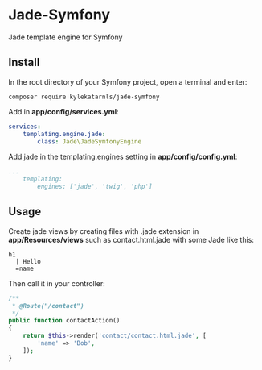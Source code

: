 # Jade-Symfony
Jade template engine for Symfony

## Install
In the root directory of your Symfony project, open a
terminal and enter:
```shell
composer require kylekatarnls/jade-symfony
```

Add in **app/config/services.yml**:
```yml
services:
    templating.engine.jade:
        class: Jade\JadeSymfonyEngine
```

Add jade in the templating.engines setting in **app/config/config.yml**:
```yml
...
    templating:
        engines: ['jade', 'twig', 'php']
```

## Usage
Create jade views by creating files with .jade extension
in **app/Resources/views** such as contact.html.jade with
some Jade like this:
```jade
h1
  | Hello
  =name
```
Then call it in your controller:
```php
/**
 * @Route("/contact")
 */
public function contactAction()
{
    return $this->render('contact/contact.html.jade', [
        'name' => 'Bob',
    ]);
}
```
